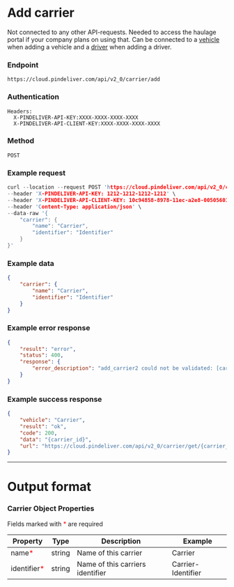 # Add carrier

Not connected to any other API-requests. Needed to access the haulage portal if your company plans on using that.
Can be connected to a [vehicle](vehicle_add.md) when adding a vehicle and a [driver](driver_add.md) when adding a driver.

### Endpoint
```
https://cloud.pindeliver.com/api/v2_0/carrier/add
```

### Authentication
```
Headers:
  X-PINDELIVER-API-KEY:XXXX-XXXX-XXXX-XXXX
  X-PINDELIVER-API-CLIENT-KEY:XXXX-XXXX-XXXX-XXXX
```

### Method
```
POST
```

### Example request
```C
curl --location --request POST 'https://cloud.pindeliver.com/api/v2_0/carrier/add' \
--header 'X-PINDELIVER-API-KEY: 1212-1212-1212-1212' \
--header 'X-PINDELIVER-API-CLIENT-KEY: 10c94858-8978-11ec-a2e8-005056011cb5' \
--header 'Content-Type: application/json' \
--data-raw '{
    "carrier": {
        "name": "Carrier",
        "identifier": "Identifier"
    }
}'
```

### Example data
```JSON
{
    "carrier": {
        "name": "Carrier",
        "identifier": "Identifier"
    }
}
```

### Example error response
```JSON
{
    "result": "error",
    "status": 400,
    "response": {
        "error_description": "add_carrier2 could not be validated: [carrier.identifier] The property identifier is required"
    }
}
```

### Example success response
```JSON
{
    "vehicle": "Carrier",
    "result": "ok",
    "code": 200,
    "data": "{carrier_id}",
    "url": "https://cloud.pindeliver.com/api/v2_0/carrier/get/{carrier_id}"
}
```

---

# Output format

### Carrier Object Properties

Fields marked with <font color='red'>*</font> are required

|Property              |Type     |Description          |Example      |  
|----------------------|---------|---------------------|-------------|
|name<font color='red'>*</font>|string|Name of this carrier|Carrier|
|identifier<font color='red'>*</font>|string|Name of this carriers identifier|Carrier-Identifier|
